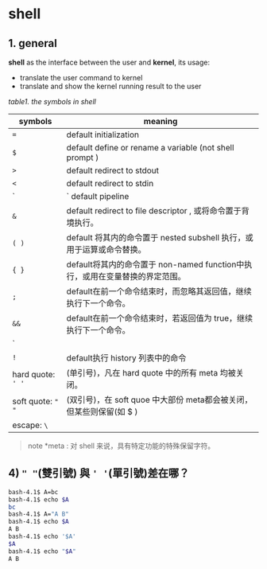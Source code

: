 #  shell

## 1. general

**shell** as the interface between the user and **kernel**, its usage:

- translate the user command to kernel
- translate and show the kernel running result to the user

_table1. the symbols in shell_

| symbols | meaning
--- | --- 
| `=` | default initialization
| `$` | default define or rename a variable (not shell prompt )
| `>` | default redirect to stdout
| `<` | default redirect to stdin
| `|` default pipeline
| `&` | default redirect to file descriptor , 或将命令置于背境执行。
| `( )`| default 将其内的命令置于 nested subshell 执行，或用于运算或命令替换。
| `{ }`| default将其内的命令置于 non-named function中执行，或用在变量替换的界定范围。
| `;` | default在前一个命令结束时，而忽略其返回值，继续执行下一个命令。
| `&&` | default在前一个命令结束时，若返回值为 true，继续执行下一个命令。
| `||` | default在前一个命令结束时，若返回值为 false，继续执行下一个命令。
| `!` | default执行 history 列表中的命令
| hard quote: `' '` | (单引号)，凡在 hard quote 中的所有 meta 均被关闭。
| soft quote: `" "` | (双引号)，在 soft quoe 中大部份 meta都会被关闭，但某些则保留(如 $ )
| escape: `\` | 

>note
>*meta : 对 shell 来说，具有特定功能的特殊保留字符。

##  4) `" "`(雙引號) 與 `' '`(單引號)差在哪？

```bash
bash-4.1$ A=bc
bash-4.1$ echo $A
bc
bash-4.1$ A="A B"
bash-4.1$ echo $A
A B
bash-4.1$ echo '$A'
$A
bash-4.1$ echo "$A"
A B
```